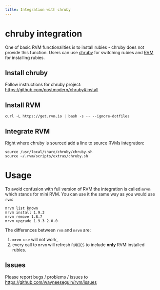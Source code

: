```yaml
---
title: Integration with chruby
---
```


# chruby integration

One of basic RVM functionalities is to install rubies - chruby does not provide this function.
Users can use [chruby](https://github.com/postmodern/chruby) for switching rubies and
[RVM](https://github.com/wayneeseguin/rvm) for installing rubies.

## Install chruby

Follow instructions for chruby project: https://github.com/postmodern/chruby#install

## Install RVM

    curl -L https://get.rvm.io | bash -s -- --ignore-dotfiles

## Integrate RVM

Right where chruby is sourced add a line to source RVMs integration:

    source /usr/local/share/chruby/chruby.sh
    source ~/.rvm/scripts/extras/chruby.sh

# Usage

To avoid confusion with full version of RVM the integration is called `mrvm` which stands for mini RVM.
You can use it the same way as you would use `rvm`:

    mrvm list known
    mrvm install 1.9.3
    mrvm remove 1.8.7
    mrvm upgrade 1.9.3 2.0.0

The differences between `rvm` and `mrvm` are:

1. `mrvm use` will not work,
2. every call to `mrvm` will refresh `RUBIES` to include **only** RVM installed rubies.

## Issues

Please report bugs / problems / issues to https://github.com/wayneeseguin/rvm/issues
